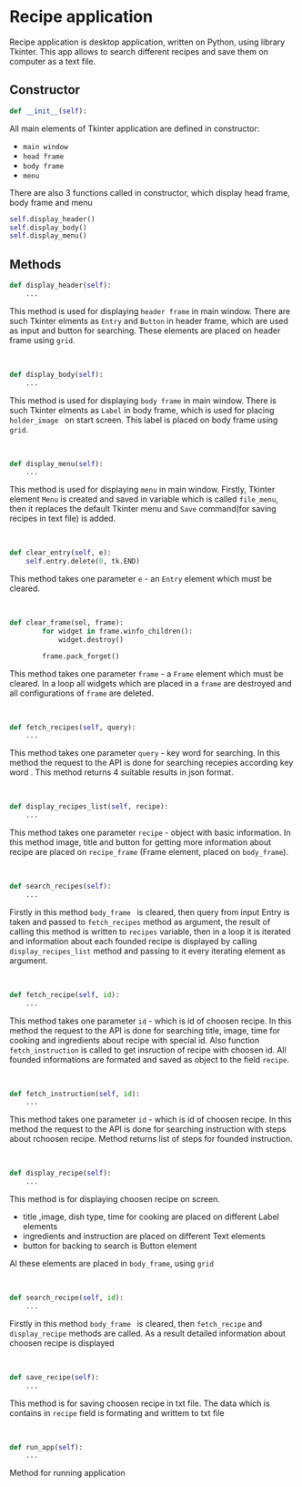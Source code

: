 # Recipe application

Recipe application is desktop application, written on Python, using library Tkinter. This app allows to search different recipes and save them on computer as a text file.

## Constructor

```python
def __init__(self):
```
All main elements of Tkinter application are defined in constructor:

* `main window`
* `head frame`
* `body frame`
* `menu`

There are also 3 functions called in constructor, which display head frame, body frame and menu

```python
self.display_header()
self.display_body()
self.display_menu()
```

## Methods

```python
def display_header(self):
    ...
```

This method is used for displaying `header frame` in main window. There are such Tkinter elments as `Entry` and `Button` in header frame, which are used as input and button for searching. These elements are placed on header frame using `grid`.  

<br>

```python
def display_body(self):
    ...
```

This method is used for displaying `body frame` in main window. There is such Tkinter elments as `Label` in body frame, which is used for placing `holder_image ` on start screen. This label is placed on body frame using `grid`.  

<br>

```python
def display_menu(self):
    ...
```
This method is used for displaying `menu` in main window. Firstly, Tkinter element `Menu` is created and saved in variable which is called `file_menu`, then it replaces the default Tkinter menu and `Save` command(for saving recipes in text file) is added.

<br>

```python
def clear_entry(self, e):
    self.entry.delete(0, tk.END)
```
This method takes one parameter `e` - an `Entry` element which must be cleared.

<br>

```python
def clear_frame(sel, frame):
        for widget in frame.winfo_children():
            widget.destroy()

        frame.pack_forget()
```
This method takes one parameter `frame` - a `Frame` element which must be cleared. In a loop all widgets which are placed in a `frame` are destroyed and all configurations of `frame` are deleted.

<br>

```python
def fetch_recipes(self, query):
    ...
```
This method takes one parameter `query` - key word for searching. In this method the request to the API is done for searching recepies according  key word . This method returns 4 suitable results in json format.

<br>

```python
def display_recipes_list(self, recipe):
    ...
```
This method takes one parameter `recipe` - object with basic information. In this method image, title and button for getting more information about recipe are placed on `recipe_frame` (Frame element, placed on `body_frame`).

<br>

```python
def search_recipes(self):
    ...
```
Firstly in this method `body_frame ` is cleared, then query from input Entry is taken and passed to `fetch_recipes` method as argument, the result of calling this method is written to `recipes` variable, then in a loop it is iterated and  information about each founded recipe is displayed by calling `display_recipes_list` method and passing to it every iterating element as argument.

<br>

```python
def fetch_recipe(self, id):
    ...
```
This method takes one parameter `id` - which is id of choosen recipe. In this method the request to the API is done for searching title, image, time for cooking and ingredients about recipe with special id. Also function `fetch_instruction` is called to get insruction of recipe with choosen id. All founded informations are formated and saved as object to the field `recipe`.

<br>

```python
def fetch_instruction(self, id):
    ...
```
This method takes one parameter `id` - which is id of choosen recipe. In this method the request to the API is done for searching instruction with steps about rchoosen recipe. Method returns list of steps for founded instruction.

<br>

```python
def display_recipe(self):
    ...
```
This method is for displaying choosen recipe on screen.
* title ,image, dish type, time for cooking are placed on different Label elements 
* ingredients and instruction are placed on different Text elements
* button for backing to search is Button element

Al these elements are placed in `body_frame`, using `grid`

<br>

```python
def search_recipe(self, id):
    ...
```
Firstly in this method `body_frame ` is cleared, then `fetch_recipe` and `display_recipe` methods are called. As a result detailed information about choosen recipe is displayed

<br>

```python
def save_recipe(self):
    ...
```
This method is for saving choosen recipe in txt file. The data which is contains in `recipe` field is formating and writtem to txt file

<br>

```python
def run_app(self):
    ...
```
Method for running application
